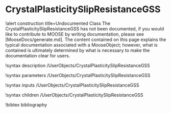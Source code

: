 <!-- MOOSE Documentation Stub: Remove this when content is added. -->

# CrystalPlasticitySlipResistanceGSS

!alert construction title=Undocumented Class
The CrystalPlasticitySlipResistanceGSS has not been documented, if you would like to contribute to MOOSE by
writing documentation, please see [MooseDocs/generate.md]. The content contained on this page explains
the typical documentation associated with a MooseObject; however, what is contained is ultimately
determined by what is necessary to make the documentation clear for users.

!syntax description /UserObjects/CrystalPlasticitySlipResistanceGSS

!syntax parameters /UserObjects/CrystalPlasticitySlipResistanceGSS

!syntax inputs /UserObjects/CrystalPlasticitySlipResistanceGSS

!syntax children /UserObjects/CrystalPlasticitySlipResistanceGSS

!bibtex bibliography
